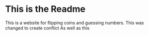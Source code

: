 # This is the Readme
This is a website for flipping coins and guessing numbers.
This was changed to create conflict
As well as this
